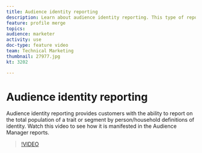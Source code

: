 ```yaml
---
title: Audience identity reporting
description: Learn about audience identity reporting. This type of reporting in Audience Manager enables you to report on the total population of a trait or segment by person or household definitions of identity.
feature: profile merge
topics:
audience: marketer
activity: use
doc-type: feature video
team: Technical Marketing
thumbnail: 27977.jpg
kt: 3202

---
```


# Audience identity reporting

Audience identity reporting provides customers with the ability to report on the total population of a trait or segment by person/household definitions of identity. Watch this video to see how it is manifested in the Audience Manager reports.

>[!VIDEO](https://video.tv.adobe.com/v/27977/?quality=12)
